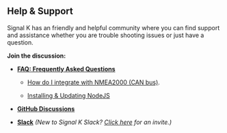 ## Help & Support

Signal K has an friendly and helpful community where you can find support and assistance whether you are trouble shooting issues or just have a question.


**Join the discussion:**

- [**FAQ: Frequently Asked Questions**](https://github.com/SignalK/signalk-server/wiki/FAQ:-Frequently-Asked-Questions)

    - [How do I integrate with NMEA2000 (CAN bus)](https://github.com/SignalK/signalk-server/wiki/FAQ:-Frequently-Asked-Questions#how-do-i-integrate-with-nmea2000-can-bus).

    - [Installing & Updating NodeJS](https://github.com/SignalK/signalk-server/wiki/Installing-and-Updating-Node.js)

- [**GitHub Discussions**](https://github.com/SignalK/signalk/discussions/)

- [**Slack**](https://signalk-dev.slack.com/) _(New to Signal K Slack? [Click here](https://join.slack.com/t/signalk-dev/shared_invite/zt-1leccop43-KrU7G6yBq9g91KXjZtNg1g) for an invite.)_



